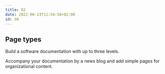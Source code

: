 ```yaml
---
title: D2
date: 2022-06-23T11:54:58+02:00
id: d4
---
```

## Page types

Build a software documentation with up to three levels.

Accompany your documentation by a news blog and add simple pages for organizational content.
